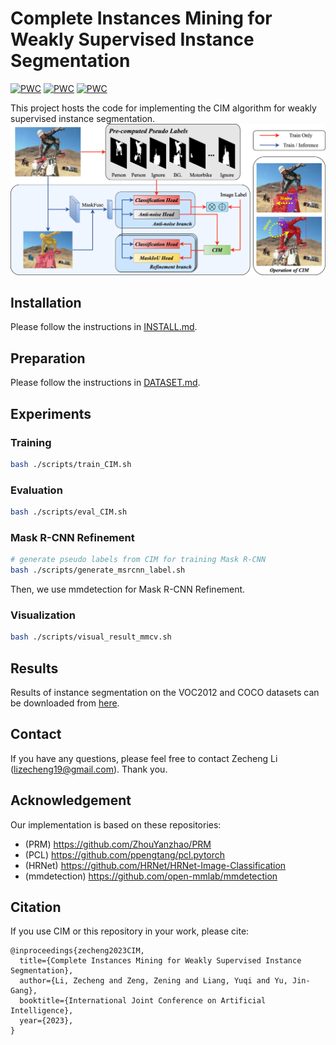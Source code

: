 # Complete Instances Mining for Weakly Supervised Instance Segmentation

[![PWC](https://img.shields.io/endpoint.svg?url=https://paperswithcode.com/badge/complete-instances-mining-for-weakly/image-level-supervised-instance-segmentation)](https://paperswithcode.com/sota/image-level-supervised-instance-segmentation?p=complete-instances-mining-for-weakly)
[![PWC](https://img.shields.io/endpoint.svg?url=https://paperswithcode.com/badge/complete-instances-mining-for-weakly/image-level-supervised-instance-segmentation-2)](https://paperswithcode.com/sota/image-level-supervised-instance-segmentation-2?p=complete-instances-mining-for-weakly)
[![PWC](https://img.shields.io/endpoint.svg?url=https://paperswithcode.com/badge/complete-instances-mining-for-weakly/image-level-supervised-instance-segmentation-1)](https://paperswithcode.com/sota/image-level-supervised-instance-segmentation-1?p=complete-instances-mining-for-weakly)

This project hosts the code for implementing the CIM algorithm for weakly supervised instance segmentation.
![CIM](docs/pipeline.png)

## Installation
Please follow the instructions in [INSTALL.md](./docs/INSTALL.md).

## Preparation
Please follow the instructions in [DATASET.md](./docs/DATASET.md).

## Experiments
### Training
```bash
bash ./scripts/train_CIM.sh
```

### Evaluation
```bash
bash ./scripts/eval_CIM.sh
```

### Mask R-CNN Refinement
```bash
# generate pseudo labels from CIM for training Mask R-CNN
bash ./scripts/generate_msrcnn_label.sh
```
Then, we use mmdetection for Mask R-CNN Refinement.

### Visualization
```bash
bash ./scripts/visual_result_mmcv.sh
```

## Results
Results of instance segmentation on the VOC2012 and COCO datasets can be downloaded from [here](https://1drv.ms/f/s!Ah9g93YHHTrAaje14InpZd_XDEw?e=xhEhxT).

## Contact
If you have any questions, please feel free to contact Zecheng Li (lizecheng19@gmail.com). Thank you.

## Acknowledgement
Our implementation is based on these repositories:
- (PRM) https://github.com/ZhouYanzhao/PRM
- (PCL) https://github.com/ppengtang/pcl.pytorch
- (HRNet) https://github.com/HRNet/HRNet-Image-Classification
- (mmdetection) https://github.com/open-mmlab/mmdetection

## Citation
If you use CIM or this repository in your work, please cite:
```
@inproceedings{zecheng2023CIM,
  title={Complete Instances Mining for Weakly Supervised Instance Segmentation},
  author={Li, Zecheng and Zeng, Zening and Liang, Yuqi and Yu, Jin-Gang},
  booktitle={International Joint Conference on Artificial Intelligence},
  year={2023},
}
```